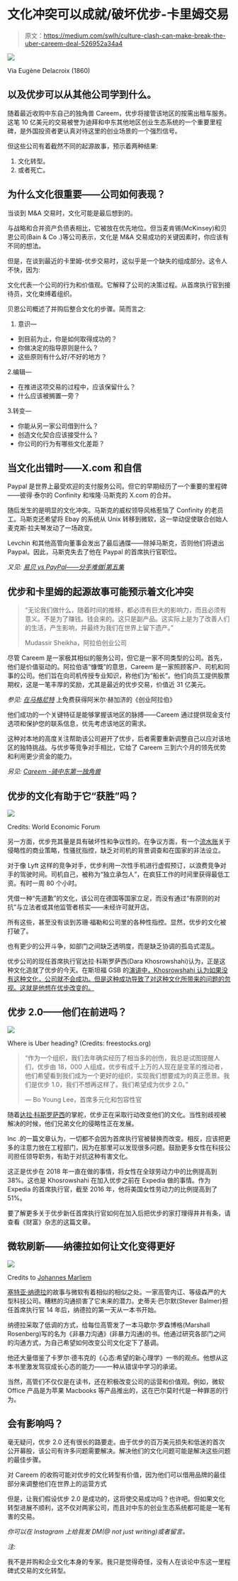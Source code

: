 # 文化冲突可以成就/破坏优步-卡里姆交易

> 原文：<https://medium.com/swlh/culture-clash-can-make-break-the-uber-careem-deal-526952a34a4>

![](img/fe2bbd0b997d4d431bd8e629d3ad1828.png)

Via Eugène Delacroix (1860)

## 以及优步可以从其他公司学到什么。

随着最近收购中东自己的独角兽 Careem，优步将接管该地区的按需出租车服务。这笔 10 亿美元的交易被誉为迪拜和中东其他地区创业生态系统的一个重要里程碑，是外国投资者更认真对待这里的创业场景的一个强烈信号。

但这些公司有着截然不同的起源故事，预示着两种结果:

1.  文化转型。
2.  或者死亡。

## 为什么文化很重要——公司如何表现？

当谈到 M&A 交易时，文化可能是最后想到的。

与战略和合并资产负债表相比，它被放在优先地位。但当麦肯锡(McKinsey)和贝恩公司(Bain & Co .)等公司表示，文化是 M&A 交易成功的关键因素时，你应该有不同的想法。

但是，在谈到最近的卡里姆-优步交易时，这似乎是一个缺失的组成部分。这令人不快，因为:

文化代表一个公司的行为和价值观。它解释了公司的决策过程。从首席执行官到接待员，文化束缚着组织。

贝恩公司概述了并购后整合文化的步骤。简而言之:

1.  意识—

*   到目前为止，你是如何取得成功的？
*   你做决定的指导原则是什么？
*   这些原则有什么好/不好的地方？

2.编辑—

*   在推进这项交易的过程中，应该保留什么？
*   什么应该被搁置一旁？

3.转变—

*   你能从另一家公司借到什么？
*   创造文化契合应该接受什么？
*   你公司的行为有哪些文化差距？

## 当文化出错时——X.com 和自信

Paypal 是世界上最受欢迎的支付服务公司。但它的早期经历了一个重要的里程碑——彼得·泰尔的 Confinity 和埃隆·马斯克的 X.com 的合并。

随后发生的是明显的文化冲突。马斯克的威权领导风格惹恼了 Confinity 的老员工。马斯克还希望将 Ebay 的系统从 Unix 转移到微软，这一举动促使联合创始人麦克斯·拉夫琴发动了一场政变。

Levchin 和其他高管向董事会发出了最后通牒——除掉马斯克，否则他们将退出 Paypal。因此，马斯克失去了他在 Paypal 的首席执行官职位。

*又见:* [*易贝 vs PayPal——分手难做|第五集*](https://player.fm/series/business-wars/ebay-vs-paypal-breaking-up-is-hard-to-do-5)

## 优步和卡里姆的起源故事可能预示着文化冲突

> “无论我们做什么，随着时间的推移，都必须有巨大的影响力，而且必须有意义。不是为了赚钱。钱会来的。这只是副产品。这实际上是为了改善人们的生活，产生影响，并最终为我们在世界上留下遗产。”
> 
> Mudassir Sheikha，阿拉伯创业公司

尽管 Careem 是一家极其相似的服务公司，但它是一家不同类型的公司。首先，他们是价值驱动的。阿拉伯语“慷慨”的意思，Careem 是一家照顾客户、司机和同事的公司。他们旨在向司机传授专业知识，称他们为“船长”。他们向员工提供股票期权，这是一笔丰厚的奖励，尤其是最近的优步交易，价值近 31 亿美元。

*参见:* [*在马格尼特*](https://magnitt.com/research/startup-arabia-untold-stories-top-arab-entrepreneurs-free-book) 上免费获得阿米尔·赫加济的《创业阿拉伯》

他们成功的一个关键特征是能够掌握该地区的脉搏——Careem 通过提供现金支付选项和保护您的联系信息，优先考虑该地区的需求。

这种对本地的高度关注帮助该公司避开了优步，后者需要重新调整自己以应对该地区的独特挑战。与优步等竞争对手相比，它给了 Careem 三到六个月的领先优势和利用更少资金的能力。

*另见:* [*Careem -骑中东第一独角兽*](https://www.youtube.com/watch?v=oGgv0lXZRZ4)

## 优步的文化有助于它“获胜”吗？

![](img/c43c1d0a56587ffe084c3d4f16d51b59.png)

Credits: World Economic Forum

另一方面，优步充其量是具有破坏性和争议性的。在争议方面，有一个[流水账](https://www.businessinsider.com/uber-company-scandals-and-controversies-2017-11)关于侵略性的商业策略，性骚扰指控，缺乏对司机的背景调查和在国家的非法设立。

对于像 Lyft 这样的竞争对手，优步利用一次性手机进行虚假预订，以浪费竞争对手的驾驶时间。司机自己，被称为“独立承包人”，在疯狂工作的时间里获得最低工资。有时一周 80 个小时。

凭借一种“先道歉”的文化，该公司在德国等国家立足，而没有通过“有原则的对抗”与立法者或其他监管者核实——未经许可就开店。

所有这些，甚至没有谈到苏珊·福勒和公司里的各种性指控。显然，优步的文化被打破了。

也有更少的公开斗争，如部门之间缺乏透明度，而是缺乏协调的孤岛式混乱。

优步公司的现任首席执行官达拉·科斯罗萨西(Dara Khosrowshahi)认为，正是这种文化造就了优步的今天。在斯坦福 GSB 的[演讲中，Khosrowshahi 认为如果没有这种文化，公司就不会成功。但是这种成功导致了对这种文化所带来的问题的忽视。这就是他想在优步改变的。](https://www.youtube.com/watch?v=M8aCKi3dsVg)

## 优步 2.0——他们在前进吗？

![](img/1dcf692f0d6d584e2363a15598f8d605.png)

Where is Uber heading? (Credits: freestocks.org)

> “作为一个组织，我们去年确实经历了相当多的创伤，我总是试图提醒人们，优步由 18，000 人组成，优步有成千上万的人现在是变革的推动者，他们希望看到我们成为一个更好的组织，实现我们想要成为的真正愿景。我们是优步 1.0，我们不想再这样了。我们希望成为优步 2.0。”
> 
> — Bo Young Lee，首席多元化和包容性官

随着[达拉·科斯罗萨西](https://medium.com/u/8e77815ae44c?source=post_page-----526952a34a4--------------------------------)的掌舵，优步正在采取行动改变他们的文化。当性别歧视被解决的时候，他们兄弟文化的侵略性正在发展。

Inc .的一篇文章认为，一切都不会因为首席执行官被替换而改变。相反，应该把更多的注意力放在工程部门，因为在那里可以发现很多问题。鼓励更多女性在科技公司担任领导职务，有助于对抗这种有害文化。

这正是优步在 2018 年一直在做的事情，将女性在全球劳动力中的比例提高到 38%。这也是 Khosrowshahi 在加入优步之前在 Expedia 做的事情。作为 Expedia 的首席执行官，截至 2016 年，他将美国女性劳动力的比例提高到了 51%。

要了解更多关于优步新任首席执行官如何在加入后把优步的家打理得井井有条，请查看《财富》杂志的这篇文章。

## 微软刷新——纳德拉如何让文化变得更好

![](img/7abdabc16dc6f23f4fc488482a8a3e31.png)

Credits to [Johannes Marliem](https://www.flickr.com/photos/100626730@N07/13250541685)

[塞特亚·纳德拉](https://medium.com/u/d989edf5a0ea?source=post_page-----526952a34a4--------------------------------)的故事与微软有着相似的相似之处。一家高管内讧、等级森严的大型科技公司。糟糕的沟通损害了它未来的潜力。史蒂夫·巴尔默(Stever Balmer)担任首席执行官 14 年后，纳德拉的第一天从一本书开始。

纳德拉采取了低调的方式，给每位高管发了一本马歇尔·罗森博格(Marshall Rosenberg)写的名为《非暴力沟通》(非暴力沟通)的书。他通过研究各部门之间的沟通方式，为自己希望如何改变公司文化定下了基调。

他还大量借鉴了卡罗尔·德韦克的《心态:希望的新心理学》一书的观点。他想从这本书里激发驾驭成长心态的能力——一种从错误中学习的承诺。

当然，高管们不仅仅是在读书，还在积极改变公司的运营和价值观。例如，微软 Office 产品是为苹果 Macbooks 等产品推出的，这在巴尔莫时代是一种罪恶的行为。

## 会有影响吗？

毫无疑问，优步 2.0 还有很长的路要走。由于优步的百万美元损失和低迷的首次公开募股，该公司有许多问题需要解决。解决他们的文化问题可能是解决这些问题的最佳步骤。

对 Careem 的收购可能对优步的文化转型有价值，因为他们可以借用品牌的最佳部分来调整他们在世界上的运营方式

但是，让我们假设优步 2.0 是成功的，这将使交易成功吗？也许吧。但如果文化转型进展不顺利，这不仅对两家公司，而且对中东的创业生态系统都可能是一笔有害的交易。

*你可以在 Instagram 上给我发 DM(@ not just writing)或者留言。*

*注:*

我不是并购和企业文化本身的专家。我只是觉得奇怪，没有人在谈论中东这一里程碑式交易的文化转型。